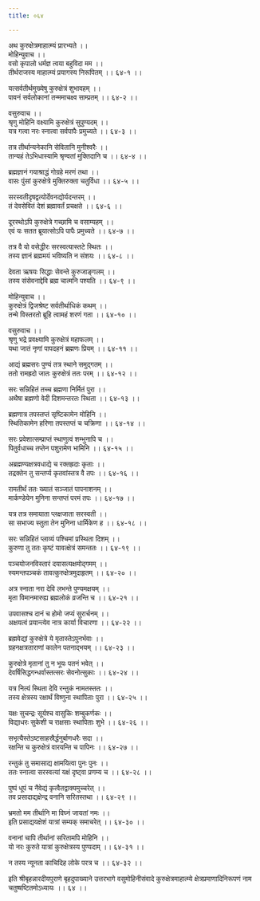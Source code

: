 ```yaml
---
title: ०६४

---
```

अथ कुरुक्षेत्रमाहात्म्यं प्रारभ्यते ।।  
मोहिन्युवाच ।।  
वसो कृपालो धर्मज्ञ त्वया बहुविदा मम ।।  
तीर्थराजस्य माहात्म्यं प्रयागस्य निरूपितम् ।। ६४-१ ।।  
  
यत्सर्वतीर्थमुख्येषु कुरुक्षेत्रं शुभावहम् ।।  
पावनं सर्वलोकानां तन्ममाचक्ष्व साम्प्रतम् ।। ६४-२ ।।  
  
वसुरुवाच ।।  
श्रृणु मोहिनि वक्ष्यामि कुरुक्षेत्रं सुपुण्यदम् ।।  
यत्र गत्वा नरः स्नात्वा सर्वपापैः प्रमुच्यते ।। ६४-३ ।।  
  
तत्र तीर्थान्यनेकानि सेवितानि मुनीश्वरैः ।।  
तान्यहं तेऽभिधास्यामि श्रृण्वतां मुक्तिदानि च ।। ६४-४ ।।  
  
ब्रह्मज्ञानं गयाश्राद्धं गोग्रहे मरणं तथा ।।  
वासः पुंसां कुरुक्षेत्रे मुक्तिरुक्ता चतुर्विधा ।। ६४-५ ।।  
  
सरस्वतीदृषद्वत्योर्देवनद्योर्यदन्तरम् ।।  
तं देवसेवितं देशं ब्रह्मावर्तं प्रचक्षते ।। ६४-६ ।।  
  
दूरस्थोऽपि कुरुक्षेत्रे गच्छामि च वसाम्यहम् ।।  
एवं यः सतत ब्रूयात्सोऽपि पापैः प्रमुच्यते ।। ६४-७ ।।  
  
तत्र वै यो वसेद्धीरः सरस्वत्यास्तटे स्थितः ।।  
तस्य ज्ञानं ब्रह्ममयं भविष्यति न संशयः ।। ६४-८ ।।  
  
देवता ऋषयः सिद्धाः सेवन्ते कुरुजाङ्गलम् ।।  
तस्य संसेवनाद्देवि ब्रह्म चात्मनि पश्यति ।। ६४-९ ।।  
  
मोहिन्युवाच ।।  
कुरुक्षेत्रं द्विजश्रेष्ट सर्वतीर्थाधिकं कथम् ।।  
तन्मे विस्तरतो ब्रूहि त्वामहं शरणं गता ।। ६४-१० ।।  
  
वसुरुवाच ।।  
श्रृणु भद्रे प्रवक्ष्यामि कुरुक्षेत्रं महाफलम् ।।  
यथा जातं नृणां पापदहनं ब्रह्मणः प्रियम् ।। ६४-११ ।।  
  
आद्यं ब्रह्मसरः पुण्यं तत्र स्थाने समुद्गतम् ।।  
ततो रामह्रदो जातः कुरुक्षेत्रं ततः परम् ।। ६४-१२ ।।  
  
सरः सन्निहितं तच्च ब्रह्मणा निर्मितं पुरा ।।  
अथैषा ब्रह्मणो वेदी दिशमन्तरतः स्थिता ।। ६४-१३ ।।  
  
ब्रह्मणात्र तपस्तप्तं सृष्टिकामेन मोहिनि ।।  
स्थितिकामेन हरिणा तपस्तप्तं च चक्रिणा ।। ६४-१४ ।।  
  
सरः प्रवेशात्सम्प्राप्तं स्थाणुत्वं शम्भुनापि च ।।  
पितुर्वधाच्च तप्तेन पशुरामेण भामिनि ।। ६४-१५ ।।  
  
अब्रह्मण्यक्षत्रवधाद्ये च रक्तह्रदाः कृताः ।।  
तद्रक्तेन तु सन्तर्प्य कृतवांस्तत्र वै तपः ।। ६४-१६ ।।  
  
रामतीर्थं ततः ख्यातं सञ्जातं पापनाशनम् ।।  
मार्कण्डेयेन मुनिना सन्तप्तं परमं तपः ।। ६४-१७ ।।  
  
यत्र तत्र समायाता प्लक्षजाता सरस्वती ।।  
सा सभाज्य स्तुता तेन मुनिना धार्मिकेण ह ।। ६४-१८ ।।  
  
सरः सन्निहितं प्लाव्यं पश्चिमां प्रस्थिता दिशम् ।।  
कुरुणा तु ततः कृष्टं यावत्क्षेत्रं समन्ततः ।। ६४-१९ ।।  
  
पञ्चयोजनविस्तारं दयासत्यक्षमोद्गमम् ।।  
स्यमन्तपञ्चकं तावत्कुरुक्षेत्रमुदाहृतम् ।। ६४-२० ।।  
  
अत्र स्नाता नरा देवि लभन्ते पुण्यमक्षयम् ।।  
मृता विमानमारुह्य ब्रह्मलोकं व्रजन्ति च ।। ६४-२१ ।।  
  
उपवासश्च दानं च होमो जप्यं सुरार्चनम् ।।  
अक्षयत्वं प्रयान्त्येव नात्र कार्या विचारणा ।। ६४-२२ ।।  
  
ब्रह्मवेद्यां कुरुक्षेत्रे ये मृतास्तेऽपुनर्भवाः ।।  
ग्रहनक्षत्रताराणां कालेन पतनाद्भयम् ।। ६४-२३ ।।  
  
कुरुक्षेत्रे मृतानां तु न भूयः पतनं भवेत् ।।  
देवर्षिसिद्धगन्धर्वास्तत्सरः सेवनोत्सुकाः ।। ६४-२४ ।।  
  
यत्र नित्यं स्थिता देवि रन्तुकं नामतस्ततः ।।  
तस्य क्षेत्रस्य रक्षार्थं विष्णुना स्थापिताः पुरा ।। ६४-२५ ।।  
  
यक्षः सुचन्द्रः सूर्यश्च वासुकिः शम्बुकर्णकः ।।  
विद्याधरः सुकेशी च राक्षसाः स्थापिताः शुभे ।। ६४-२६ ।।  
  
सभृत्यैस्तेऽष्टसाहस्रैर्द्धनुर्बाणधरैः सदा ।।  
रक्षन्ति च कुरुक्षेत्रं वारयन्ति च पापिनः ।। ६४-२७ ।।  
  
रन्तुकं तु समासाद्य क्षामयित्वा पुनः पुनः ।।  
ततः स्नात्वा सरस्वत्यां यक्षं दृष्ट्वा प्रणम्य च ।। ६४-२८ ।।  
  
पुष्पं धूपं च नैवेद्यं कृत्वैतद्वाक्यमुच्चरेत् ।।  
तव प्रसादाद्यक्षेन्द्र वनानि सरितस्तथा ।। ६४-२९ ।।  
  
भ्रमतो मम तीर्थानि मा विघ्नं जायतां नमः ।।  
इति प्रसाद्ययक्षेशं यात्रां सम्यक् समाचरेत् ।। ६४-३० ।।  
  
वनानां चापि तीर्थानां सरितामपि मोहिनि ।।  
यो नरः कुरुते यात्रां कुरुक्षेत्रस्य पुण्यदाम् ।। ६४-३१ ।।  
  
न तस्य न्यूनता काचिदिह लोके परत्र च ।। ६४-३२ ।।  
  
इति श्रीबृहन्नारदीयपुराणे बृहदुपाख्याने उत्तरभागे वसुमोहिनीसंवादे कुरुक्षेत्रमाहात्म्ये क्षेत्रप्रमाणादिनिरूपणं नाम  
चतुष्षष्टितमोऽध्यायः ।। ६४ ।।
